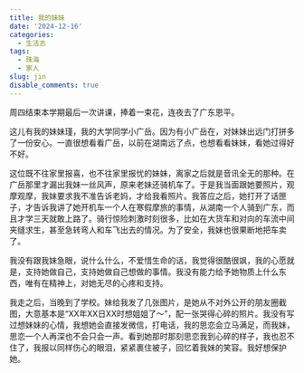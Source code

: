 ```yaml
---
title: 我的妹妹
date: '2024-12-16'
categories:
  - 生活志
tags:
  - 珠海
  - 家人
slug: jin
disable_comments: true
---
```


周四结束本学期最后一次讲课，捧着一束花，连夜去了广东恩平。

这儿有我的妹妹瑾，我的大学同学小广岳。因为有小广岳在，对妹妹出远门打拼多了一份安心。一直很想看看广岳，以前在湖南远了点，也想看看妹妹，看她过得好不好。

这位既不往家里报喜，也不往家里报忧的妹妹，离家之后就是音讯全无的那种。在广岳那里才漏出我妹一丝风声，原来老妹还骑机车了。于是我当面跟她要照片，观摩观摩，我妹要求我不准告诉老妈，才给我看照片。我答应之后，她打开了话匣子，才告诉我讲了她开机车一个人在寒假摩旅的事情，从湖南一个人骑到广东，而且才学三天就敢上路了。骑行惊险刺激时刻很多，比如在大货车和对向的车流中间夹缝求生，甚至急转弯人和车飞出去的情况。为了安全，我妹也很果断地把车卖了。

我没有跟我妹急眼，说什么什么，不爱惜生命的话，我觉得很酷很飒，我的心愿就是，支持她做自己，支持她做自己想做的事情。我没有能力给予她物质上什么东西，唯有在精神上，对她无尽的心疼和支持。

我走之后，当晚到了学校。妹给我发了几张图片，是她从不对外公开的朋友圈截图，大意基本是“XX年XX日XX时想姐姐了～”，配一张哭得心碎的照片。我没有写过想妹妹的心情，我想她会直接发微信，打电话，我的思恋会立马满足，而我妹，思恋一个人再深也不会只会一声。看到她那时那刻思恋我到心碎的样子，我也忍不住了，我报以同样伤心的眼泪，紧紧裹住被子，回忆着我妹的笑容。我好想保护她。


